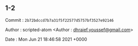 ## 1-2 

 Commit : `2b72bdccd7b7a31f5f22577d5757bf3527e92146`

 Author : scripted-atom <Author : dhraief.youssef@gmail.com> 

 Date 	: Mon Jun 21 18:46:58 2021 +0000 

